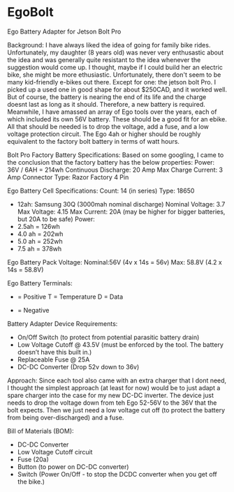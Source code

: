 # EgoBolt
Ego Battery Adapter for Jetson Bolt Pro

Background:
I have always liked the idea of going for family bike rides.  Unfortunately, my daughter (8 years old) was never very enthusastic about the idea and was generally quite resistant to the idea whenever the suggestion would come up.
I thought, maybe if I could build her an electric bike, she might be more ethusiastic.
Unfortunately, there don't seem to be many kid-friendly e-bikes out there.
Except for one: the jetson bolt Pro.
I picked up a used one in good shape for about $250CAD, and it worked well.
But of course, the battery is nearing the end of its life and the charge doesnt last as long as it should.
Therefore, a new battery is required.
Meanwhile, I have amassed an array of Ego tools over the years, each of which included its own 56V battery.
These should be a good fit for an ebike.  All that should be needed is to drop the voltage, add a fuse, and a low voltage protection circuit.
The Ego 4ah or higher should be roughly equivalent to the factory bolt battery in terms of watt hours.

Bolt Pro Factory Battery Specifications:
Based on some googling, I came to the conclusion that the factory battery has the below properties:
Power: 36V / 6AH = 214wh
Continuous Discharge: 20 Amp
Max Charge Current: 3 Amp
Connector Type: Razor Factory 4 Pin

Ego Battery Cell Specifications:
Count: 14 (in series)
Type: 18650
-	12ah: Samsung 30Q (3000mah nominal discharge)
Nominal Voltage: 3.7
Max Voltage: 4.15
Max Current: 20A (may be higher for bigger batteries, but 20A to be safe)
Power:
-	2.5ah = 126wh
-	4.0 ah = 202wh
-	5.0 ah = 252wh
-	7.5 ah = 378wh

Ego Battery Pack Voltage:
Nominal:56V
(4v x 14s = 56v)
Max: 58.8V
(4.2 x 14s = 58.8V)

Ego Battery Terminals:
+ = Positive
T = Temperature
D = Data
- = Negative


Battery Adapter Device Requirements:
-	On/Off Switch 
(to protect from potential parasitic battery drain)
-	Low Voltage Cutoff @ 43.5V
(must be enforced by the tool. The battery doesn’t have this built in.)
-	Replaceable Fuse @ 25A
- DC-DC Converter (Drop 52v down to 36v)

Approach:
Since each tool also came with an extra charger that I dont need, I thought the simplest approach (at least for now) would be to just adapt a spare charger into the case for my new DC-DC inverter.
The device just needs to drop the voltage down from teh Ego 52-56V to the 36V that the bolt expects.
Then we just need a low voltage cut off (to protect the battery from being over-discharged) and a fuse.

Bill of Materials (BOM):
- DC-DC Converter
- Low Voltage Cutoff circuit
- Fuse (20a)
- Button (to power on DC-DC converter)
- Switch (Power On/Off - to stop the DCDC converter when you get off the bike.)

